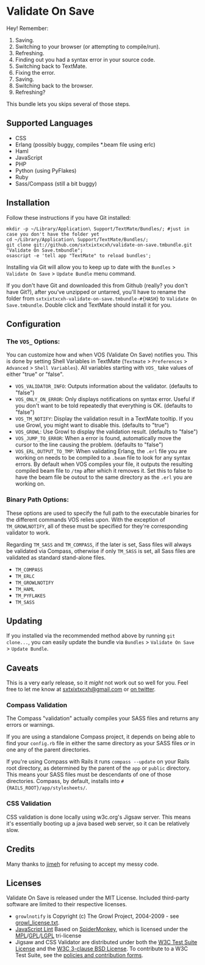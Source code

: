 Validate On Save
================

Hey! Remember:

  1. Saving.
  2. Switching to your browser (or attempting to compile/run).
  3. Refreshing.
  4. Finding out you had a syntax error in your source code.
  5. Switching back to TextMate.
  6. Fixing the error.
  7. Saving.
  8. Switching back to the browser.
  9. Refreshing?

This bundle lets you skips several of those steps.


Supported Languages
-------------------

  * CSS
  * Erlang (possibly buggy, compiles *.beam file using erlc)
  * Haml
  * JavaScript
  * PHP
  * Python (using PyFlakes)
  * Ruby
  * Sass/Compass (still a bit buggy)


Installation
------------

Follow these instructions if you have Git installed:
    
    mkdir -p ~/Library/Application\ Support/TextMate/Bundles/; #just in case you don't have the folder yet
    cd ~/Library/Application\ Support/TextMate/Bundles/;
    git clone git://github.com/sxtxixtxcxh/validate-on-save.tmbundle.git "Validate On Save.tmbundle";
    osascript -e 'tell app "TextMate" to reload bundles';
    
Installing via Git will allow you to keep up to date with the `Bundles` > `Validate On Save` > `Update Bundle` menu command.

If you don't have Git and downloaded this from Github (really? you don't have Git?), after you've unzipped or untarred, you'll have to rename the folder from `sxtxixtxcxh-validate-on-save.tmbundle-#{HASH}` to `Validate On Save.tmbundle`. Double click and TextMate should install it for you.


Configuration
-------------

### The `VOS_` Options:

You can customize how and when VOS (Validate On Save) notifies you. This is done by setting Shell Variables in TextMate (`Textmate` > `Preferences` > `Advanced` > `Shell Variables`). All variables starting with `VOS_` take values of either "true" or "false".

  * `VOS_VALIDATOR_INFO`: Outputs information about the validator. (defaults to "false")
  * `VOS_ONLY_ON_ERROR`: Only displays notifications on syntax error. Useful if you don't want to be told repeatedly that everything is OK. (defaults to "false")
  * `VOS_TM_NOTIFY`: Display the validation result in a TextMate tooltip. If you use Growl, you might want to disable this. (defaults to "true")
  * `VOS_GROWL`: Use Growl to display the validation result. (defaults to "false")
  * `VOS_JUMP_TO_ERROR`: When a error is found, automatically move the cursor to the line causing the problem. (defaults to "false")
  * `VOS_ERL_OUTPUT_TO_TMP`: When validating Erlang, the `.erl` file you are working on needs to be compiled to a `.beam` file to look for any syntax errors. By default when VOS compiles your file, it outputs the resulting compiled beam file to `/tmp` after which it removes it. Set this to false to have the beam file be outout to the same directory as the `.erl` you are working on.
  
### Binary Path Options:

These options are used to specify the full path to the executable binaries for the different commands VOS relies upon. With the exception of `TM_GROWLNOTIFY`, all of these must be specified for they're corresponding validator to work.

Regarding `TM_SASS` and `TM_COMPASS`, if the later is set, Sass files will always be validated via Compass, otherwise if only `TM_SASS` is set, all Sass files are validated as standard stand-alone files.

  * `TM_COMPASS`
  * `TM_ERLC`
  * `TM_GROWLNOTIFY`
  * `TM_HAML`
  * `TM_PYFLAKES`
  * `TM_SASS`

Updating
--------

If you installed via the recommended method above by running `git clone...`, you can easily update the bundle via `Bundles` > `Validate On Save` > `Update Bundle`.


Caveats
-------

This is a very early release, so it *might* not work out so well for you. Feel free to let me know at [sxtxixtxcxh@gmail.com][1] or [on twitter][2].

[1]: mailto:sxtxixtxcxh@gmail.com
[2]: http://twitter.com/sxtxixtxcxh

### Compass Validation

The Compass "validation" actually compiles your SASS files and returns any errors or warnings. 

If you are using a standalone Compass project, it depends on being able to find your `config.rb` file in either the same directory as your SASS files *or* in one any of the parent directories. 

If you're using Compass with Rails it runs `compass --update` on your Rails root directory, as determined by the parent of the `app` or `public` directory. This means your SASS files must be descendants of one of those directories. Compass, by default, installs into `#{RAILS_ROOT}/app/stylesheets/`.

### CSS Validation

CSS validation is done locally using w3c.org's Jigsaw server. This means it's essentially booting up a java based web server, so it can be relatively slow.

Credits
-------

Many thanks to [jimeh](http://github.com/jimeh/) for refusing to accept my messy code.

Licenses
--------

Validate On Save is released under the MIT License. Included third-party software are limited to their respective licenses.

  * `growlnotify` is Copyright (c) The Growl Project, 2004-2009 - see [growl_license.txt][growl].
  * [JavaScript Lint][lint] Based on [SpiderMonkey][smonk], which is licensed under the [MPL][mpl]/[GPL][gpl]/[LGPL][lgpl] tri-license
  * Jigsaw and CSS Validator are distributed under both the [W3C Test Suite License][test] and the [W3C 3-clause BSD License][bsd]. To contribute to a W3C Test Suite, see the [policies and contribution forms][policy].

[growl]:  http://github.com/sxtxixtxcxh/validate-on-save.tmbundle/blob/master/Support/bin/growl_license.txt
[lint]:   http://www.jslint.com/
[smonk]:  http://www.mozilla.org/js/spidermonkey/
[mpl]:    http://www.mozilla.org/MPL/MPL-1.1.html
[gpl]:    http://www.gnu.org/copyleft/gpl.html
[lgpl]:   http://www.gnu.org/licenses/lgpl.html
[test]:   http://www.w3.org/Consortium/Legal/2008/04-testsuite-license
[bsd]:    http://www.w3.org/Consortium/Legal/2008/03-bsd-license
[policy]: http://www.w3.org/2004/10/27-testcases
